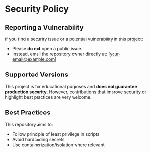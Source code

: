 # Security Policy

## Reporting a Vulnerability

If you find a security issue or a potential vulnerability in this project:

- Please **do not** open a public issue.
- Instead, email the repository owner directly at: [your-email@example.com]

## Supported Versions

This project is for educational purposes and **does not guarantee production security**. However, contributions that improve security or highlight best practices are very welcome.

## Best Practices

This repository aims to:
- Follow principle of least privilege in scripts
- Avoid hardcoding secrets
- Use containerization/isolation where relevant
